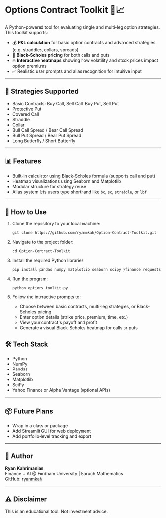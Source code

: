 # Options Contract Toolkit 🧮📈

A Python-powered tool for evaluating single and multi-leg option strategies. This toolkit supports:

- 💰 **P&L calculation** for basic option contracts and advanced strategies (e.g. straddles, collars, spreads)
- 🧠 **Black-Scholes pricing** for both calls and puts
- 🔥 **Interactive heatmaps** showing how volatility and stock prices impact option premiums
- ✅ Realistic user prompts and alias recognition for intuitive input

---

## 💼 Strategies Supported

- Basic Contracts: Buy Call, Sell Call, Buy Put, Sell Put
- Protective Put
- Covered Call
- Straddle
- Collar
- Bull Call Spread / Bear Call Spread
- Bull Put Spread / Bear Put Spread
- Long Butterfly / Short Butterfly

---

## 📊 Features

- Built-in calculator using Black-Scholes formula (supports call and put)
- Heatmap visualizations using Seaborn and Matplotlib
- Modular structure for strategy reuse
- Alias system lets users type shorthand like `bc`, `sc`, `straddle`, or `lbf`

---

## 🚀 How to Use

1. Clone the repository to your local machine:
   ```
   git clone https://github.com/ryanmkah/Option-Contract-Toolkit.git
   ```

2. Navigate to the project folder:
   ```
   cd Option-Contract-Toolkit
   ```

3. Install the required Python libraries:
   ```
   pip install pandas numpy matplotlib seaborn scipy yfinance requests
   ```

4. Run the program:
   ```
   python options_toolkit.py
   ```

5. Follow the interactive prompts to:
   - Choose between basic contracts, multi-leg strategies, or Black-Scholes pricing
   - Enter option details (strike price, premium, time, etc.)
   - View your contract's payoff and profit
   - Generate a visual Black-Scholes heatmap for calls or puts





## 🛠 Tech Stack

- Python
- NumPy
- Pandas
- Seaborn
- Matplotlib
- SciPy
- Yahoo Finance or Alpha Vantage (optional APIs)

---

## 📦 Future Plans

- Wrap in a class or package
- Add Streamlit GUI for web deployment
- Add portfolio-level tracking and export

---

## 🧠 Author

**Ryan Kahrimanian**  
Finance + AI @ Fordham University | Baruch Mathematics  
GitHub: [ryanmkah](https://github.com/ryanmkah)


---

## ⚠️ Disclaimer

This is an educational tool. Not investment advice.
